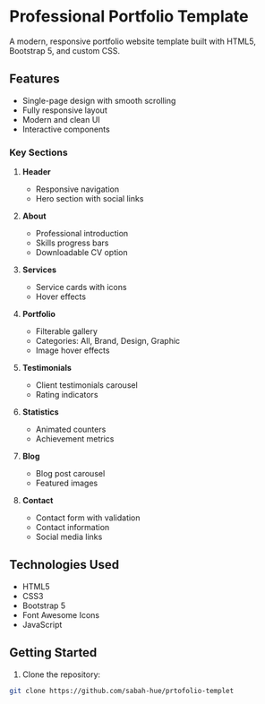 # Professional Portfolio Template

A modern, responsive portfolio website template built with HTML5, Bootstrap 5, and custom CSS.

## Features

- Single-page design with smooth scrolling
- Fully responsive layout
- Modern and clean UI
- Interactive components

### Key Sections

1. **Header**
   - Responsive navigation
   - Hero section with social links

2. **About**
   - Professional introduction
   - Skills progress bars
   - Downloadable CV option

3. **Services**
   - Service cards with icons
   - Hover effects

4. **Portfolio**
   - Filterable gallery
   - Categories: All, Brand, Design, Graphic
   - Image hover effects

5. **Testimonials**
   - Client testimonials carousel
   - Rating indicators

6. **Statistics**
   - Animated counters
   - Achievement metrics

7. **Blog**
   - Blog post carousel
   - Featured images

8. **Contact**
   - Contact form with validation
   - Contact information
   - Social media links

## Technologies Used

- HTML5
- CSS3
- Bootstrap 5
- Font Awesome Icons
- JavaScript

## Getting Started

1. Clone the repository:
```bash
git clone https://github.com/sabah-hue/prtofolio-templet
